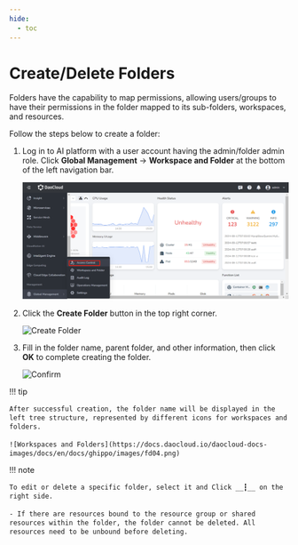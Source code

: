 ```yaml
---
hide:
  - toc
---
```


# Create/Delete Folders

Folders have the capability to map permissions, allowing users/groups to have their permissions in the folder mapped to its sub-folders, workspaces, and resources.

Follow the steps below to create a folder:

1. Log in to AI platform with a user account having the admin/folder admin role.
   Click __Global Management__ -> __Workspace and Folder__ at the bottom of the left navigation bar.

    ![Global Management](../images/ws01.png)

2. Click the __Create Folder__ button in the top right corner.

    ![Create Folder](https://docs.daocloud.io/daocloud-docs-images/docs/en/docs/ghippo/images/ws02.png)

3. Fill in the folder name, parent folder, and other information, then click __OK__ to complete creating the folder.

    ![Confirm](https://docs.daocloud.io/daocloud-docs-images/docs/en/docs/ghippo/images/fd03.png)

!!! tip

    After successful creation, the folder name will be displayed in the left tree structure, represented by different icons for workspaces and folders.

    ![Workspaces and Folders](https://docs.daocloud.io/daocloud-docs-images/docs/en/docs/ghippo/images/fd04.png)

!!! note

    To edit or delete a specific folder, select it and Click __┇__ on the right side.

    - If there are resources bound to the resource group or shared resources within the folder, the folder cannot be deleted. All resources need to be unbound before deleting.
